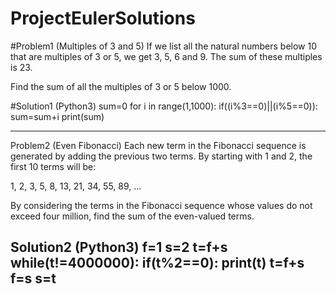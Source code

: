 # ProjectEulerSolutions

#Problem1 (Multiples of 3 and 5)
If we list all the natural numbers below 10 that are multiples of 3 or 5, we get 3, 5, 6 and 9. The sum of these multiples is 23.

Find the sum of all the multiples of 3 or 5 below 1000.

#Solution1 (Python3)
sum=0
for i in range(1,1000):
  if((i%3==0)||(i%5==0)):
    sum=sum+i
print(sum)

-----------------------------------------------------------------------------------------------------------------------------
Problem2 (Even Fibonacci)
Each new term in the Fibonacci sequence is generated by adding the previous two terms. By starting with 1 and 2, the first 10 terms will be:

1, 2, 3, 5, 8, 13, 21, 34, 55, 89, ...

By considering the terms in the Fibonacci sequence whose values do not exceed four million, find the sum of the even-valued terms.

Solution2 (Python3)
f=1
s=2
t=f+s
while(t!=4000000):
  if(t%2==0):
    print(t)
  t=f+s
  f=s
  s=t
-----------------------------------------------------------------------------------------------------------------------------

    
